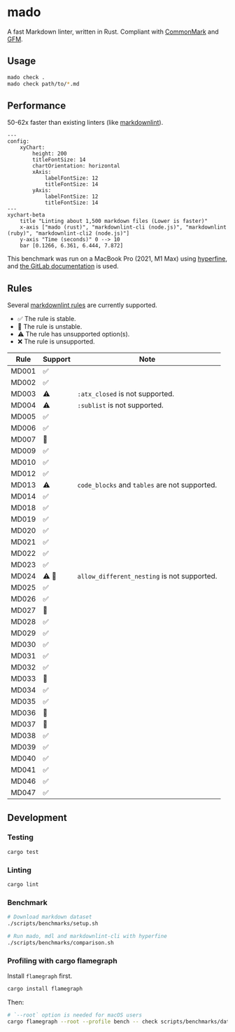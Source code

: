 # mado

A fast Markdown linter, written in Rust.
Compliant with [CommonMark](https://commonmark.org) and [GFM](https://github.github.com/gfm/).

## Usage

```bash
mado check .
mado check path/to/*.md
```

## Performance

50-62x faster than existing linters
(like [markdownlint](https://github.com/markdownlint/markdownlint)).

```mermaid
---
config:
    xyChart:
        height: 200
        titleFontSize: 14
        chartOrientation: horizontal
        xAxis:
            labelFontSize: 12
            titleFontSize: 14
        yAxis:
            labelFontSize: 12
            titleFontSize: 14
---
xychart-beta
    title "Linting about 1,500 markdown files (Lower is faster)"
    x-axis ["mado (rust)", "markdownlint-cli (node.js)", "markdownlint (ruby)", "markdownlint-cli2 (node.js)"]
    y-axis "Time (seconds)" 0 --> 10
    bar [0.1266, 6.361, 6.444, 7.872]
```

This benchmark was run on a MacBook Pro (2021, M1 Max)
using [hyperfine](https://github.com/sharkdp/hyperfine),
and [the GitLab documentation](https://gitlab.com/gitlab-org/gitlab/-/tree/7d6a4025a0346f1f50d2825c85742e5a27b39a8b/doc)
is used.

## Rules

Several [markdownlint rules](https://github.com/markdownlint/markdownlint/blob/main/docs/RULES.md)
are currently supported.

* :white_check_mark: The rule is stable.
* :hammer: The rule is unstable.
* :warning: The rule has unsupported option(s).
* :x: The rule is unsupported.

| Rule  | Support            | Note                                          |
|-------|--------------------|-----------------------------------------------|
| MD001 | :white_check_mark: |                                               |
| MD002 | :white_check_mark: |                                               |
| MD003 | :warning:          | `:atx_closed` is not supported.               |
| MD004 | :warning:          | `:sublist` is not supported.                  |
| MD005 | :white_check_mark: |                                               |
| MD006 | :white_check_mark: |                                               |
| MD007 | :hammer:           |                                               |
| MD009 | :white_check_mark: |                                               |
| MD010 | :white_check_mark: |                                               |
| MD012 | :white_check_mark: |                                               |
| MD013 | :warning:          | `code_blocks` and `tables` are not supported. |
| MD014 | :white_check_mark: |                                               |
| MD018 | :white_check_mark: |                                               |
| MD019 | :white_check_mark: |                                               |
| MD020 | :white_check_mark: |                                               |
| MD021 | :white_check_mark: |                                               |
| MD022 | :white_check_mark: |                                               |
| MD023 | :white_check_mark: |                                               |
| MD024 | :warning: :hammer: | `allow_different_nesting` is not supported.   |
| MD025 | :white_check_mark: |                                               |
| MD026 | :white_check_mark: |                                               |
| MD027 | :hammer:           |                                               |
| MD028 | :white_check_mark: |                                               |
| MD029 | :white_check_mark: |                                               |
| MD030 | :white_check_mark: |                                               |
| MD031 | :white_check_mark: |                                               |
| MD032 | :white_check_mark: |                                               |
| MD033 | :hammer:           |                                               |
| MD034 | :white_check_mark: |                                               |
| MD035 | :white_check_mark: |                                               |
| MD036 | :hammer:           |                                               |
| MD037 | :hammer:           |                                               |
| MD038 | :white_check_mark: |                                               |
| MD039 | :white_check_mark: |                                               |
| MD040 | :white_check_mark: |                                               |
| MD041 | :white_check_mark: |                                               |
| MD046 | :white_check_mark: |                                               |
| MD047 | :white_check_mark: |                                               |

## Development

### Testing

```bash
cargo test
```

### Linting

```bash
cargo lint
```

### Benchmark

```bash
# Download markdown dataset
./scripts/benchmarks/setup.sh

# Run mado, mdl and markdownlint-cli with hyperfine
./scripts/benchmarks/comparison.sh
```

### Profiling with cargo flamegraph

Install `flamegraph` first.

```bash
cargo install flamegraph
```

Then:

```bash
# `--root` option is needed for macOS users
cargo flamegraph --root --profile bench -- check scripts/benchmarks/data/gitlab
```
